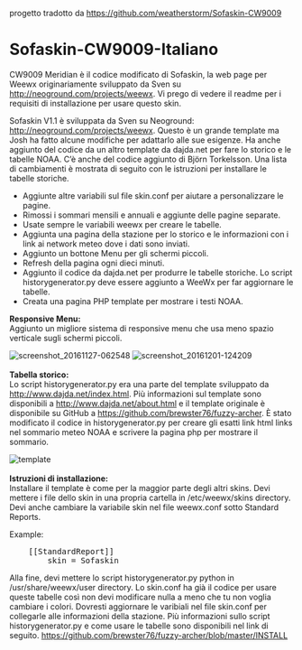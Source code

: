 progetto tradotto da https://github.com/weatherstorm/Sofaskin-CW9009

# Sofaskin-CW9009-Italiano
CW9009 Meridian è il codice modificato di Sofaskin, la web page per Weewx originariamente sviluppato da Sven su http://neoground.com/projects/weewx. Vi prego di vedere il readme per i requisiti di installazione per usare questo skin.

Sofaskin V1.1 è sviluppata da Sven su Neoground: http://neoground.com/projects/weewx. Questo è un grande template ma Josh ha fatto alcune modifiche per adattarlo alle sue esigenze. Ha anche aggiunto del codice da un altro template da dajda.net per fare lo storico e le tabelle NOAA. C’è anche del codice aggiunto di Björn Torkelsson. Una lista di cambiamenti è mostrata di seguito con le istruzioni per installare le tabelle storiche.
-   Aggiunte altre variabili sul file skin.conf per aiutare a personalizzare le pagine.
-    Rimossi i sommari mensili e annuali e aggiunte delle pagine separate.
-    Usate sempre le variabili weewx per creare le tabelle.
-    Aggiunta una pagina della stazione per lo storico e le informazioni con i link ai network meteo dove i dati sono inviati.
-    Aggiunto un bottone Menu per gli schermi piccoli.
-    Refresh della pagina ogni dieci minuti.
-    Aggiunto il codice da dajda.net per produrre le tabelle storiche. Lo script historygenerator.py deve essere aggiunto a WeeWx per far aggiornare le tabelle.
-    Creata una pagina PHP template per mostrare i testi NOAA.
 

<b>Responsive Menu:</b><br>
Aggiunto un migliore sistema di responsive menu che usa meno spazio verticale sugli schermi piccoli.

![screenshot_20161127-062548](https://cloud.githubusercontent.com/assets/22601363/20864991/f2f14eb8-b9c2-11e6-8bba-b4043f425bbb.png)
![screenshot_20161201-124209](https://cloud.githubusercontent.com/assets/22601363/20864992/f4b96654-b9c2-11e6-8346-650fee6db484.png)
<br><br>
<b>Tabella storico:</b><br>
Lo script historygenerator.py era una parte del template sviluppato da http://www.dajda.net/index.html. Più informazioni sul template sono disponibili a http://www.dajda.net/about.html e il template originale è disponibile su GitHub a https://github.com/brewster76/fuzzy-archer. È stato modificato il codice in historygenerator.py per creare gli esatti link html links nel sommario meteo NOAA e scrivere la pagina php per mostrare il sommario.


![template](https://cloud.githubusercontent.com/assets/22601363/20864962/3f40b91c-b9c2-11e6-8298-75bec529dc40.jpg)
<br><br>
<b>Istruzioni di installazione:</b><br>
Installare il template è come per la maggior parte degli altri skins. Devi mettere i file dello skin in una propria cartella in /etc/weewx/skins directory. Devi anche cambiare la variabile skin nel file weewx.conf sotto Standard Reports.

Example:
<pre>
    [[StandardReport]]
        skin = Sofaskin 
</pre>
Alla fine, devi mettere lo script historygenerator.py python in /usr/share/weewx/user directory. Lo skin.conf ha già il codice per usare queste tabelle così non devi modificare nulla a meno che tu non voglia cambiare i colori. Dovresti aggiornare le varibiali nel file skin.conf per collegarle alle informazioni della stazione. Più informazioni sullo script historygenerator.py e come usare le tabelle sono disponibili nel link di seguito. https://github.com/brewster76/fuzzy-archer/blob/master/INSTALL
